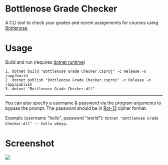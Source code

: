 # Bottlenose Grade Checker
 A CLI tool to check your grades and recent assignments for courses using [Bottlenose](https://github.com/CodeGrade/bottlenose).

# Usage
Build and run (requires [dotnet runtime](https://github.com/dotnet/runtime))

    1. dotnet build "Bottlenose Grade Checker.csproj" -c Release -o /app/build
    2. dotnet publish "Bottlenose Grade Checker.csproj" -c Release -o /app/publish
    3. dotnet "Bottlenose Grade Checker.dll"

----

You can also specify a username & password via the program arguments to bypass the prompt. The password should be in [Rot-13](https://rot13.com/) cipher format.

Example (username "hello", password "world"):
`dotnet "Bottlenose Grade Checker.dll" -- hello wbeyq`.

# Screenshot
![](https://i.imgur.com/we5lRjo.png)
